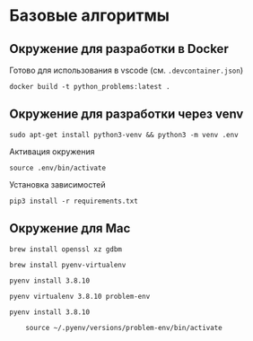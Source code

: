 # Базовые алгоритмы

## Окружение для разработки в Docker

Готово для использования в vscode (см. `.devcontainer.json`)

```
docker build -t python_problems:latest .
```


## Окружение для разработки через venv

```shell
sudo apt-get install python3-venv && python3 -m venv .env
```

Активация окружения
```shell
source .env/bin/activate
```

Установка зависимостей
```shell
pip3 install -r requirements.txt
```

## Окружение для Mac

```shell
brew install openssl xz gdbm
```

```shell
brew install pyenv-virtualenv
```

```shell
pyenv install 3.8.10
```

```shell
pyenv virtualenv 3.8.10 problem-env
```

```shell
pyenv install 3.8.10
```

```shell
    source ~/.pyenv/versions/problem-env/bin/activate
```


